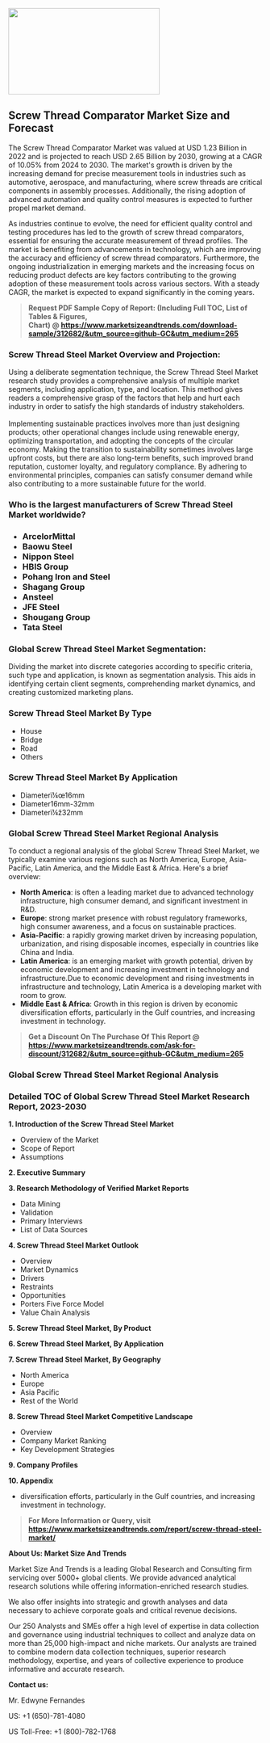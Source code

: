 <p><img class="alignnone size-medium wp-image-20088" src="https://ffe5etoiles.com/wp-content/uploads/2024/12/MST1-300x171.png" alt="" width="300" height="171" /></p><h2>Screw Thread Comparator Market Size and Forecast</h2><p>The Screw Thread Comparator Market was valued at USD 1.23 Billion in 2022 and is projected to reach USD 2.65 Billion by 2030, growing at a CAGR of 10.05% from 2024 to 2030. The market's growth is driven by the increasing demand for precise measurement tools in industries such as automotive, aerospace, and manufacturing, where screw threads are critical components in assembly processes. Additionally, the rising adoption of advanced automation and quality control measures is expected to further propel market demand.</p><p>As industries continue to evolve, the need for efficient quality control and testing procedures has led to the growth of screw thread comparators, essential for ensuring the accurate measurement of thread profiles. The market is benefiting from advancements in technology, which are improving the accuracy and efficiency of screw thread comparators. Furthermore, the ongoing industrialization in emerging markets and the increasing focus on reducing product defects are key factors contributing to the growing adoption of these measurement tools across various sectors. With a steady CAGR, the market is expected to expand significantly in the coming years.</p></p><blockquote id="" class=""><strong>Request PDF Sample Copy of Report: (Including Full TOC, List of Tables &amp; Figures, Chart)&nbsp;@&nbsp;<strong><a href="https://www.marketsizeandtrends.com/download-sample/312682/&utm_source=github-GC&utm_medium=265" target="_blank">https://www.marketsizeandtrends.com/download-sample/312682/&utm_source=github-GC&utm_medium=265</a></strong></strong></blockquote><h3 id="" class="">Screw Thread Steel Market&nbsp;Overview and Projection:</h3><p id="" class="">Using a deliberate segmentation technique, the Screw Thread Steel Market research study provides a comprehensive analysis of multiple market segments, including application, type, and location. This method gives readers a comprehensive grasp of the factors that help and hurt each industry in order to satisfy the high standards of industry stakeholders. <br /> <br />Implementing sustainable practices involves more than just designing products; other operational changes include using renewable energy, optimizing transportation, and adopting the concepts of the circular economy. Making the transition to sustainability sometimes involves large upfront costs, but there are also long-term benefits, such improved brand reputation, customer loyalty, and regulatory compliance. By adhering to environmental principles, companies can satisfy consumer demand while also contributing to a more sustainable future for the world.</p><h3 id="" class="">Who is the largest manufacturers of&nbsp;Screw Thread Steel Market worldwide?</h3><h3 class=""><p><ul><li>ArcelorMittal </li><li> Baowu Steel </li><li> Nippon Steel </li><li> HBIS Group </li><li> Pohang Iron and Steel </li><li> Shagang Group </li><li> Ansteel </li><li> JFE Steel </li><li> Shougang Group </li><li> Tata Steel</li></ul></p></h3><h3 id="" class="">Global&nbsp;Screw Thread Steel Market Segmentation:</h3><p id="" class="">Dividing the market into discrete categories according to specific criteria, such type and application, is known as segmentation analysis. This aids in identifying certain client segments, comprehending market dynamics, and creating customized marketing plans.</p><h3 id="" class="">Screw Thread Steel Market&nbsp;By Type</h3><p><p><ul><li>House</li><li> Bridge</li><li> Road</li><li> Others</p></li></ul></p></p><h3 id="" class="">Screw Thread Steel Market&nbsp;By Application</h3><p class=""><p><ul><li>Diameterï¼œ16mm</li><li> Diameter16mm-32mm</li><li> Diameterï¼ž32mm</li></ul></p></p><h3 id="" class="">Global Screw Thread Steel Market Regional Analysis</h3><p id="" class="">To conduct a regional analysis of the global Screw Thread Steel Market, we typically examine various regions such as North America, Europe, Asia-Pacific, Latin America, and the Middle East &amp; Africa. Here's a brief overview:</p><ul><li><strong>North America</strong>: is often a leading market due to advanced technology infrastructure, high consumer demand, and significant investment in R&amp;D.</li><li><strong>Europe</strong>: strong market presence with robust regulatory frameworks, high consumer awareness, and a focus on sustainable practices.</li><li><strong>Asia-Pacific</strong>: a rapidly growing market driven by increasing population, urbanization, and rising disposable incomes, especially in countries like China and India.</li><li><strong>Latin America</strong>: is an emerging market with growth potential, driven by economic development and increasing investment in technology and infrastructure.Due to economic development and rising investments in infrastructure and technology, Latin America is a developing market with room to grow.</li><li><strong>Middle East &amp; Africa</strong>: Growth in this region is driven by economic diversification efforts, particularly in the Gulf countries, and increasing investment in technology.</li></ul><blockquote id="" class=""><strong>Get a Discount On The Purchase Of This Report @ <strong><a href="https://www.marketsizeandtrends.com/ask-for-discount/312682/&utm_source=github-GC&utm_medium=265" target="_blank">https://www.marketsizeandtrends.com/ask-for-discount/312682/&utm_source=github-GC&utm_medium=265</a></strong></strong></blockquote><h3 id="" class="">Global Screw Thread Steel Market Regional Analysis</h3><h3 id="" class="">Detailed TOC of Global Screw Thread Steel Market Research Report, 2023-2030</h3><p id="" class=""><strong>1. Introduction of the Screw Thread Steel Market</strong></p><ul><li>Overview of the Market</li><li>Scope of Report</li><li>Assumptions</li></ul><p id="" class=""><strong>2. Executive Summary</strong></p><p id="" class=""><strong>3. Research Methodology of Verified Market Reports</strong></p><ul><li>Data Mining</li><li>Validation</li><li>Primary Interviews</li><li>List of Data Sources</li></ul><p id="" class=""><strong>4. Screw Thread Steel Market Outlook</strong></p><ul><li>Overview</li><li>Market Dynamics</li><li>Drivers</li><li>Restraints</li><li>Opportunities</li><li>Porters Five Force Model</li><li>Value Chain Analysis</li></ul><p id="" class=""><strong>5. Screw Thread Steel Market, By Product</strong></p><p id="" class=""><strong>6. Screw Thread Steel Market, By Application</strong></p><p id="" class=""><strong>7. Screw Thread Steel Market, By Geography</strong></p><ul><li>North America</li><li>Europe</li><li>Asia Pacific</li><li>Rest of the World</li></ul><p id="" class=""><strong>8. Screw Thread Steel Market Competitive Landscape</strong></p><ul><li>Overview</li><li>Company Market Ranking</li><li>Key Development Strategies</li></ul><p id="" class=""><strong>9. Company Profiles</strong></p><p id="" class=""><strong>10. Appendix</strong></p><ul><li>diversification efforts, particularly in the Gulf countries, and increasing investment in technology.</li></ul><blockquote id="" class=""><strong>For More Information or Query, visit <strong><strong><a href="https://www.marketsizeandtrends.com/report/screw-thread-steel-market/" target="_blank">https://www.marketsizeandtrends.com/report/screw-thread-steel-market/</a></strong></strong></strong></blockquote><p id="" class=""><strong>About Us: Market Size And Trends</strong></p><p id="" class="">Market Size And Trends is a leading Global Research and Consulting firm servicing over 5000+ global clients. We provide advanced analytical research solutions while offering information-enriched research studies.</p><p id="" class="">We also offer insights into strategic and growth analyses and data necessary to achieve corporate goals and critical revenue decisions.</p><p id="" class="">Our 250 Analysts and SMEs offer a high level of expertise in data collection and governance using industrial techniques to collect and analyze data on more than 25,000 high-impact and niche markets. Our analysts are trained to combine modern data collection techniques, superior research methodology, expertise, and years of collective experience to produce informative and accurate research.</p><p id="" class=""><strong>Contact us:</strong></p><p id="" class="">Mr. Edwyne Fernandes</p><p id="" class="">US: +1 (650)-781-4080</p><p id="" class="">US Toll-Free: +1 (800)-782-1768</p>
